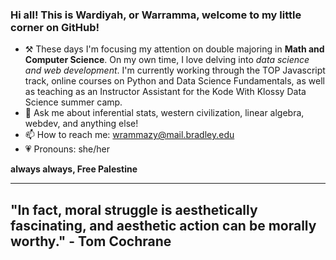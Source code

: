 ### Hi all! This is Wardiyah, or Warramma, welcome to my little corner on GitHub!

- ⚒️ These days I'm focusing my attention on double majoring in **Math and Computer Science**. On my own time, I love delving into *data science and web development*. I'm currently working through the TOP Javascript track, online courses on Python and Data Science Fundamentals, as well as teaching as an Instructor Assistant for the Kode With Klossy Data Science summer camp. 
- 💬 Ask me about inferential stats, western civilization, linear algebra, webdev, and anything else! 
- 📫 How to reach me: wrammazy@mail.bradley.edu
- 💗 Pronouns: she/her

**always always, Free Palestine**


-------------------
## "In fact, moral struggle is aesthetically fascinating, and aesthetic action can be morally worthy." - Tom Cochrane

